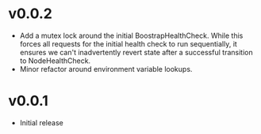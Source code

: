 # v0.0.2
* Add a mutex lock around the initial BoostrapHealthCheck. While this forces all requests for the initial health check to run sequentially, it ensures we can't inadvertently revert state after a successful transition to NodeHealthCheck.
* Minor refactor around environment variable lookups.

# v0.0.1
* Initial release